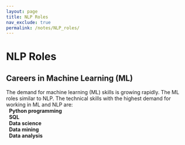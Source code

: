 ```yaml
---
layout: page
title: NLP Roles
nav_exclude: true
permalink: /notes/NLP_roles/
---
```


# NLP Roles

## Careers in Machine Learning (ML)
The demand for machine learning (ML) skills is growing rapidly. The ML roles similar to NLP. The technical skills with the highest demand for working in ML and NLP are: <br>
&nbsp;  **Python programming** <br>
&nbsp;  **SQL** <br>
&nbsp;  **Data science** <br>
&nbsp;  **Data mining** <br>
&nbsp;  **Data analysis** <br>
